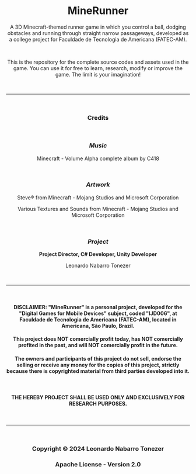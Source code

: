<h1 align="center">MineRunner</h1>

<p align="center">A 3D Minecraft-themed runner game in which you control a ball, dodging obstacles and running through straight narrow passageways, developed as a college project for Faculdade de Tecnologia de Americana (FATEC-AM).</p><br>
<p align="center">This is the repository for the complete source codes and assets used in the game. You can use it for free to learn, research, modify or improve the game. The limit is your imagination!</p>

<br>
<hr>
<br>

<h3 align="center"><b>Credits</b></h3>

<br>

<h3 align="center"><i><b>Music</b></i></h3>

<p align="center">Minecraft - Volume Alpha complete album by C418</p>

<br>

<h3 align="center"><i><b>Artwork</b></i></h3>

<p align="center">Steve® from Minecraft - Mojang Studios and Microsoft Corporation</p>
<p align="center">Various Textures and Sounds from Minecraft - Mojang Studios and Microsoft Corporation</p>

<br>

<h3 align="center"><i><b>Project</b></i></h3>

<p align="center"><b>Project Director, C# Developer, Unity Developer</b></p>
<p align="center">Leonardo Nabarro Tonezer</p>

<br>
<hr>
<br>

<h4 align="center">DISCLAIMER: "MineRunner" is a personal project, developed for the "Digital Games for Mobile Devices" subject, coded "IJD006", at Faculdade de Tecnologia de Americana (FATEC-AM), located in Americana, São Paulo, Brazil.<h4>
<h4 align="center">This project does NOT comercially profit today, has NOT comercially profited in the past, and will NOT comercially profit in the future.</h4>
<h4 align="center">The owners and participants of this project do not sell, endorse the selling or receive any money for the copies of this project, strictly because there is copyrighted material from third parties developed into it.</h4>
<br>
<h4 align="center">THE HEREBY PROJECT SHALL BE USED ONLY AND EXCLUSIVELY FOR RESEARCH PURPOSES.</h4>

<br>
<hr>
<br>

<h3 align="center">Copyright © 2024 Leonardo Nabarro Tonezer</h3>
<h3 align="center">Apache License - Version 2.0</h3>